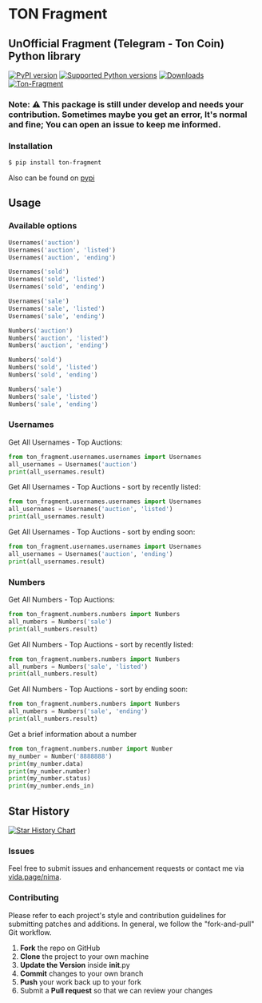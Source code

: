 # TON Fragment

## UnOfficial Fragment (Telegram - Ton Coin) Python library

[![PyPI version](https://img.shields.io/pypi/v/ton-fragment.svg)](https://pypi.org/project/ton-fragment)
[![Supported Python versions](https://img.shields.io/pypi/pyversions/ton-fragment.svg)](#Installation)
[![Downloads](https://pepy.tech/badge/ton-fragment)](https://pepy.tech/project/ton-fragment)
[![Ton-Fragment](https://github.com/iw4p/ton-fragment/raw/master/images/main_page_fragment.jpeg
)](https://pypi.org/project/ton-fragment/)

### Note: ⚠️ This package is still under develop and needs your contribution. Sometimes maybe you get an error, It's normal and fine; You can open an issue to keep me informed.

### Installation

```sh
$ pip install ton-fragment
```
Also can be found on [pypi](https://pypi.org/project/ton-fragment/)

## Usage
### Available options
```python
Usernames('auction')
Usernames('auction', 'listed')
Usernames('auction', 'ending')

Usernames('sold')
Usernames('sold', 'listed')
Usernames('sold', 'ending')

Usernames('sale')
Usernames('sale', 'listed')
Usernames('sale', 'ending')

Numbers('auction')
Numbers('auction', 'listed')
Numbers('auction', 'ending')

Numbers('sold')
Numbers('sold', 'listed')
Numbers('sold', 'ending')

Numbers('sale')
Numbers('sale', 'listed')
Numbers('sale', 'ending')
```
### Usernames
Get All Usernames - Top Auctions:
```python
from ton_fragment.usernames.usernames import Usernames
all_usernames = Usernames('auction')
print(all_usernames.result)
```
Get All Usernames - Top Auctions - sort by recently listed:
```python
from ton_fragment.usernames.usernames import Usernames
all_usernames = Usernames('auction', 'listed')
print(all_usernames.result)
```
Get All Usernames - Top Auctions - sort by ending soon:
```python
from ton_fragment.usernames.usernames import Usernames
all_usernames = Usernames('auction', 'ending')
print(all_usernames.result)
```
### Numbers
Get All Numbers - Top Auctions:
```python
from ton_fragment.numbers.numbers import Numbers
all_numbers = Numbers('sale')
print(all_numbers.result)
```
Get All Numbers - Top Auctions - sort by recently listed:
```python
from ton_fragment.numbers.numbers import Numbers
all_numbers = Numbers('sale', 'listed')
print(all_numbers.result)
```
Get All Numbers - Top Auctions - sort by ending soon:
```python
from ton_fragment.numbers.numbers import Numbers
all_numbers = Numbers('sale', 'ending')
print(all_numbers.result)
```
Get a brief information about a number
```python
from ton_fragment.numbers.number import Number
my_number = Number('8888888')
print(my_number.data)
print(my_number.number)
print(my_number.status)
print(my_number.ends_in)
```
## Star History

[![Star History Chart](https://api.star-history.com/svg?repos=iw4p/ton-fragment&type=Date)](https://star-history.com/#iw4p/ton-fragment&Date)

### Issues
Feel free to submit issues and enhancement requests or contact me via [vida.page/nima](https://vida.page/nima).

### Contributing
Please refer to each project's style and contribution guidelines for submitting patches and additions. In general, we follow the "fork-and-pull" Git workflow.

 1. **Fork** the repo on GitHub
 2. **Clone** the project to your own machine
 3. **Update the Version** inside __init__.py
 4. **Commit** changes to your own branch
 5. **Push** your work back up to your fork
 6. Submit a **Pull request** so that we can review your changes
